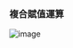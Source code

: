 ### 複合賦值運算
![image](https://user-images.githubusercontent.com/122972916/215403319-efb4148f-55da-4cb1-b41b-39c9ec60f7bd.png)
